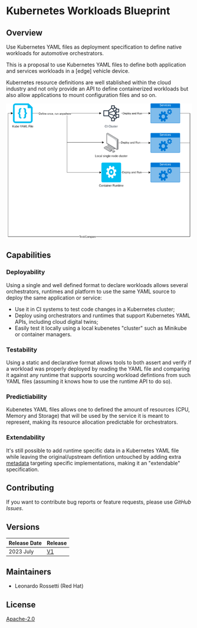 # Kubernetes Workloads Blueprint

## Overview

Use Kubernetes YAML files as deployment specification to define native workloads for automotive orchestrators.

This is a proposal to use Kubernetes YAML files to define both application and services workloads
in a [edge] vehicle device.

Kubernetes resource definitions are well stablished within the cloud industry and not only provide an API
to define containerized workloads but also allow applications to mount configuration files and so on.

<div align="center">
    <img
        src="./_static/images/arch.png"
        title="High level architecture diagram"
        alt="High level architecture diagram"
    />
</div>

## Capabilities

### Deployability

Using a single and well defined format to declare workloads allows several orchestrators, runtimes and platform to use
the same YAML source to deploy the same application or service:

* Use it in CI systems to test code changes in a Kubernetes cluster;
* Deploy using orchestrators and runtimes that support Kubernetes YAML APIs, including cloud digital twins;
* Easily test it locally using a local kubenetes "cluster" such as Minikube or container managers.

### Testability

Using a static and declarative format allows tools to both assert and verify if a workload was properly deployed
by reading the YAML file and comparing it against any runtime that supports sourcing workload defintions from
such YAML files (assuming it knows how to use the runtime API to do so).

### Predictiability

Kubenetes YAML files allows one to defined the amount of resources (CPU, Memory and Storage) that will be used by the
service it is meant to represent, making its resource allocation predictable for orchestrators.

### Extendability

It's still possible to add runtime specific data in a Kubernetes YAML file while leaving the original/upstream defintion untouched
by adding extra [metadata](./https://kubernetes.io/docs/concepts/overview/working-with-objects/annotations/) targeting specific implementations, making it an "extendable" specification.

## Contributing

If you want to contribute bug reports or feature requests, please use *GitHub Issues*.

## Versions

| Release Date | Release              |
| ------------ | -------------------- |
| 2023 July    | [V1](releases/v1.md) |

## Maintainers

* Leonardo Rossetti (Red Hat)

## License

[Apache-2.0](./LICENSE)
